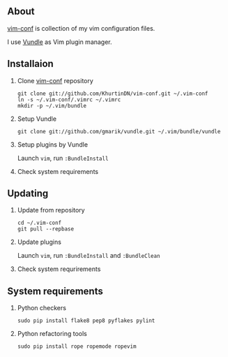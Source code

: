 ## About

[vim-conf] is collection of my vim configuration files.

I use [Vundle] as Vim plugin manager.

## Installaion

1. Clone [vim-conf] repository

   ```
   git clone git://github.com/KhurtinDN/vim-conf.git ~/.vim-conf
   ln -s ~/.vim-conf/.vimrc ~/.vimrc
   mkdir -p ~/.vim/bundle
   ```

2. Setup Vundle

    ```
    git clone git://github.com/gmarik/vundle.git ~/.vim/bundle/vundle
    ```
3. Setup plugins by Vundle

    Launch `vim`, run `:BundleInstall`

4. Check system requirements

## Updating

1. Update from repository

    ```
    cd ~/.vim-conf
    git pull --repbase
    ```

2. Update plugins

    Launch `vim`, run `:BundleInstall` and `:BundleClean`

3. Check system requrirements

## System requirements

1. Python checkers

    ```
    sudo pip install flake8 pep8 pyflakes pylint
    ```

2. Python refactoring tools

    ```
    sudo pip install rope ropemode ropevim
    ```


[vim-conf]:http://github.com/KhurtinDN/vim-conf
[Vundle]:http://github.com/gmarik/vundle
